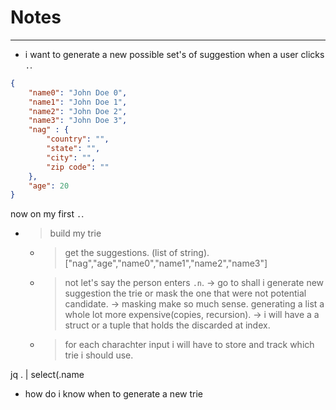 # Notes
---
- i want to generate a new possible set's of suggestion when a user clicks `.`.

```json
{
    "name0": "John Doe 0",
    "name1": "John Doe 1",
    "name2": "John Doe 2",
    "name3": "John Doe 3",
    "nag" : {
        "country": "",
        "state": "",
        "city": "",
        "zip code": ""
    },
    "age": 20
}
```

now on my first `.`.
 - > build my trie
    - > get the suggestions. (list of string). ["nag","age","name0","name1","name2","name3"]
    - > not let's say the person enters `.n`.
        -> go to shall i generate new suggestion the trie or mask the one that were not potential candidate.
        -> masking make so much sense. generating a list a whole lot more expensive(copies, recursion).
    -> i will have a a struct or a tuple that holds the discarded at index.
    - > for each charachter input i will have to store and track which trie i should use.


 jq . | select(.name

 - how do i know when to generate a new trie

